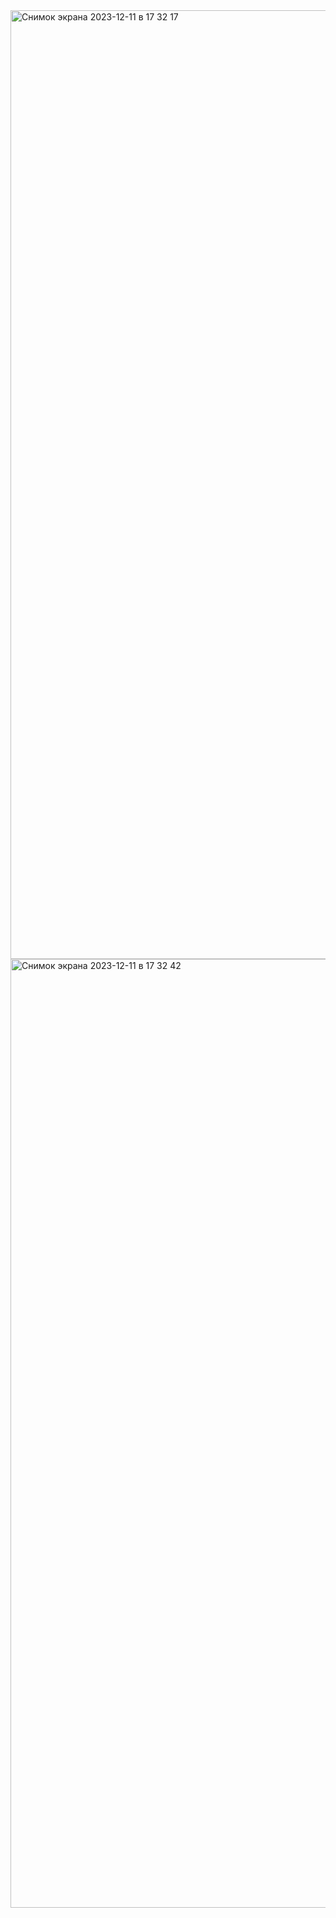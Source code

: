 <img width="1518" alt="Снимок экрана 2023-12-11 в 17 32 17" src="https://github.com/LeraPolovinkina/light_grey/assets/92320503/081ee1ab-fd53-400a-81fd-ce03cb7fef51">
<img width="1518" alt="Снимок экрана 2023-12-11 в 17 32 42" src="https://github.com/LeraPolovinkina/light_grey/assets/92320503/de27983d-267c-4c81-9ff7-0da2605fd438">

